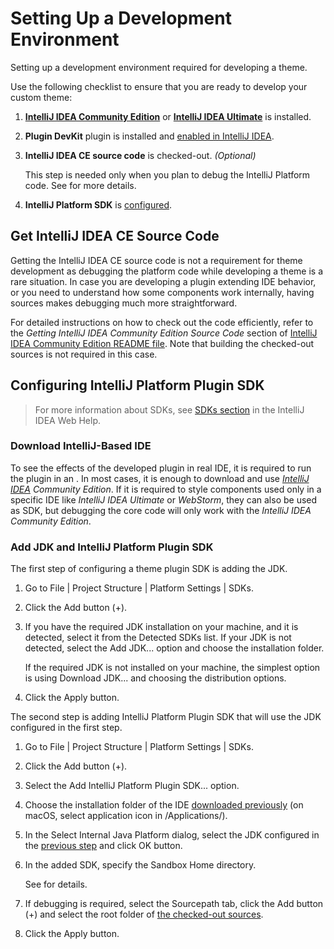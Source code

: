 # Setting Up a Development Environment

<!-- Copyright 2000-2023 JetBrains s.r.o. and contributors. Use of this source code is governed by the Apache 2.0 license. -->

<link-summary>Setting up a development environment required for developing a theme.</link-summary>

<procedure title="Preliminary Steps">

<include from="snippets.md" element-id="pluginDevKitAvailability"/>

Use the following checklist to ensure that you are ready to develop your custom theme:

1. **[IntelliJ IDEA Community Edition](https://www.jetbrains.com/idea/download/)** or **[IntelliJ IDEA Ultimate](https://www.jetbrains.com/idea/download/)** is installed.
2. **Plugin DevKit** plugin is installed and [enabled in IntelliJ IDEA](https://www.jetbrains.com/help/idea/managing-plugins.html).
3. **IntelliJ IDEA CE source code** is checked-out. _(Optional)_

   This step is needed only when you plan to debug the IntelliJ Platform code.
   See [](#get-intellij-idea-ce-source-code) for more details.
4. **IntelliJ Platform SDK** is [configured](#configuring-intellij-platform-plugin-sdk).

</procedure>

## Get IntelliJ IDEA CE Source Code

Getting the IntelliJ IDEA CE source code is not a requirement for theme development as debugging the platform code while developing a theme is a rare situation.
In case you are developing a plugin extending IDE behavior, or you need to understand how some components work internally, having sources makes debugging much more straightforward.

For detailed instructions on how to check out the code efficiently, refer to the _Getting IntelliJ IDEA Community Edition Source Code_ section of [IntelliJ IDEA Community Edition README file](%gh-ic%/README.md).
Note that building the checked-out sources is not required in this case.

## Configuring IntelliJ Platform Plugin SDK

> For more information about SDKs, see [SDKs section](https://www.jetbrains.com/help/idea/working-with-sdks.html) in the IntelliJ IDEA Web Help.

### Download IntelliJ-Based IDE

To see the effects of the developed plugin in real IDE, it is required to run the plugin in an [](ide_development_instance.md).
In most cases, it is enough to download and use _[IntelliJ IDEA](https://www.jetbrains.com/idea/download/) Community Edition_.
If it is required to style components used only in a specific IDE like _IntelliJ IDEA Ultimate_ or _WebStorm_, they can also be used as SDK, but debugging the core code will only work with the _IntelliJ IDEA Community Edition_.

### Add JDK and IntelliJ Platform Plugin SDK

The first step of configuring a theme plugin SDK is adding the JDK.

<include from="snippets.md" element-id="apiChangesJavaVersion"/>

<procedure title="Add JDK" id="add-jdk">

1. Go to <ui-path>File | Project Structure | Platform Settings | SDKs</ui-path>.
2. Click the <control>Add</control> button (<control>+</control>).
3. If you have the required JDK installation on your machine, and it is detected, select it from the <control>Detected SDKs</control> list.
   If your JDK is not detected, select the <control>Add JDK...</control> option and choose the installation folder.

   If the required JDK is not installed on your machine, the simplest option is using <control>Download JDK...</control> and choosing the distribution options.
4. Click the <control>Apply</control> button.

</procedure>

The second step is adding IntelliJ Platform Plugin SDK that will use the JDK configured in the first step.

<procedure title="Add IntelliJ Platform Plugin SDK" id="add-intellij-platform-plugin-sdk">

1. Go to <ui-path>File | Project Structure | Platform Settings | SDKs</ui-path>.
2. Click the <control>Add</control> button (<control>+</control>).
3. Select the <control>Add IntelliJ Platform Plugin SDK...</control> option.
4. Choose the installation folder of the IDE [downloaded previously](#download-intellij-based-ide) (on macOS, select application icon in <path>/Applications/</path>).
5. In the <control>Select Internal Java Platform</control> dialog, select the JDK configured in the [previous step](#add-jdk) and click <control>OK</control> button.
6. In the added SDK, specify the <control>Sandbox Home</control> directory.

   See [](ide_development_instance.md#the-development-instance-sandbox-directory) for details.
7. If debugging is required, select the <control>Sourcepath</control> tab, click the <control>Add</control> button (<control>+</control>) and select the root folder of [the checked-out sources](#get-intellij-idea-ce-source-code).
8. Click the <control>Apply</control> button.

</procedure>
